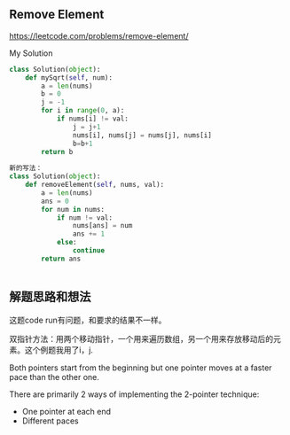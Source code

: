 ## Remove Element

https://leetcode.com/problems/remove-element/

My Solution

```python
class Solution(object):
    def mySqrt(self, num):
        a = len(nums)
        b = 0
        j = -1
        for i in range(0, a):
            if nums[i] != val:
                j = j+1
                nums[i], nums[j] = nums[j], nums[i]  
                b=b+1
        return b
        
新的写法：
class Solution(object):
    def removeElement(self, nums, val):
        a = len(nums)
        ans = 0
        for num in nums:
            if num != val:
                nums[ans] = num
                ans += 1
            else:
                continue
        return ans
                
```
## 解题思路和想法
这题code run有问题，和要求的结果不一样。

双指针方法：用两个移动指针，一个用来遍历数组，另一个用来存放移动后的元素。这个例题我用了i，j.

Both pointers start from the beginning but one pointer moves at a faster pace than the other one.

There are primarily 2 ways of implementing the 2-pointer technique:

* One pointer at each end
* Different paces
